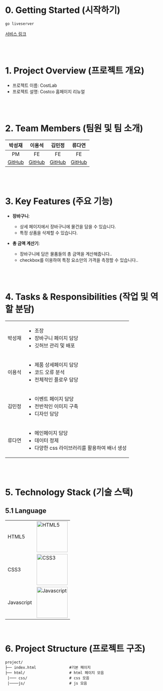 # 0. Getting Started (시작하기)

```html
go liveserver
```

[서비스 링크](https://costlab.netlify.app/)

<br/>
<br/>

# 1. Project Overview (프로젝트 개요)

- 프로젝트 이름: CostLab
- 프로젝트 설명: Costco 홈페이지 리뉴얼

<br/>
<br/>

# 2. Team Members (팀원 및 팀 소개)

|               박성재                |                   이용석                   |                  김민정                   |                 류다연                 |
| :---------------------------------: | :----------------------------------------: | :---------------------------------------: | :------------------------------------: |
|                 PM                  |                     FE                     |                    FE                     |                   FE                   |
| [GitHub](https://github.com/sem201) | [GitHub](https://github.com/LeeYongSeok13) | [GitHub](https://github.com/kimminjeong2) | [GitHub](https://github.com/Diane0112) |

<br/>
<br/>

# 3. Key Features (주요 기능)

- **장바구니**:

  - 상세 페이지에서 장바구니에 물건을 담을 수 있습니다.
  - 특정 상품을 삭제할 수 있습니다.

- **총 금액 계산기**:
  - 장바구니에 담은 물품들의 총 금액을 계산해줍니다..
  - checkbox를 이용하여 특정 요소만의 가격을 측정할 수 있습니다..

<br/>
<br/>

# 4. Tasks & Responsibilities (작업 및 역할 분담)

|        |                                                                                                          |
| ------ | -------------------------------------------------------------------------------------------------------- |
| 박성재 | <ul><li>조장</li><li>장바구니 페이지 담당</li><li>깃허브 관리 및 배포</li></ul>                          |
| 이용석 | <ul><li>제품 상세페이지 담당</li><li>코드 오류 분석</li><li>전체적인 플로우 담당</li></ul>               |
| 김민정 | <ul><li>이벤트 페이지 담당</li><li>전반적인 이미지 구축</li><li>디자인 담당</li></ul>                    |
| 류다연 | <ul><li>메인페이지 담당</li><li>데이터 정제</li><li>다양한 css 라이브러리를 활용하여 배너 생성</li></ul> |

<br/>
<br/>

# 5. Technology Stack (기술 스택)

## 5.1 Language

|            |                                                                                                                          |
| ---------- | ------------------------------------------------------------------------------------------------------------------------ |
| HTML5      | <img src="https://github.com/user-attachments/assets/2e122e74-a28b-4ce7-aff6-382959216d31" alt="HTML5" width="100">      |
| CSS3       | <img src="https://github.com/user-attachments/assets/c531b03d-55a3-40bf-9195-9ff8c4688f13" alt="CSS3" width="100">       |
| Javascript | <img src="https://github.com/user-attachments/assets/4a7d7074-8c71-48b4-8652-7431477669d1" alt="Javascript" width="100"> |

<br/>

# 6. Project Structure (프로젝트 구조)

```plaintext
project/
├── index.html               #기본 페이지
├── html/                    # html 페이지 모음
 |─── css/                   # css 모음
 |────js/                    # js 모음
```
